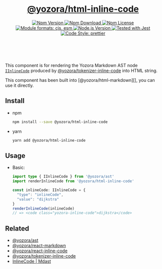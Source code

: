<header>
  <h1 align="center">
    <a href="https://github.com/guanghechen/yozora-html/tree/main/packages/inline-code#readme">@yozora/html-inline-code</a>
  </h1>
  <div align="center">
    <a href="https://www.npmjs.com/package/@yozora/html-inline-code">
      <img
        alt="Npm Version"
        src="https://img.shields.io/npm/v/@yozora/html-inline-code.svg"
      />
    </a>
    <a href="https://www.npmjs.com/package/@yozora/html-inline-code">
      <img
        alt="Npm Download"
        src="https://img.shields.io/npm/dm/@yozora/html-inline-code.svg"
      />
    </a>
    <a href="https://www.npmjs.com/package/@yozora/html-inline-code">
      <img
        alt="Npm License"
        src="https://img.shields.io/npm/l/@yozora/html-inline-code.svg"
      />
    </a>
    <a href="#install">
      <img
        alt="Module formats: cjs, esm"
        src="https://img.shields.io/badge/module_formats-cjs%2C%20esm-green.svg"
      />
    </a>
    <a href="https://github.com/nodejs/node">
      <img
        alt="Node.js Version"
        src="https://img.shields.io/node/v/@yozora/html-inline-code"
      />
    </a>
    <a href="https://github.com/facebook/jest">
      <img
        alt="Tested with Jest"
        src="https://img.shields.io/badge/tested_with-jest-9c465e.svg"
      />
    </a>
    <a href="https://github.com/prettier/prettier">
      <img
        alt="Code Style: prettier"
        src="https://img.shields.io/badge/code_style-prettier-ff69b4.svg?style=flat-square"
      />
    </a>
  </div>
</header>
<br/>

This component is for rendering the Yozora Markdown AST node [`IInlineCode`][@yozora/ast] 
produced by [@yozora/tokenizer-inline-code][] into HTML string.

This component has been built into [@yozora/html-markdown][], you can use it directly.

## Install

* npm

  ```bash
  npm install --save @yozora/html-inline-code
  ```

* yarn

  ```bash
  yarn add @yozora/html-inline-code
  ```


## Usage

* Basic:

  ```typescript
  import type { IInlineCode } from '@yozora/ast'
  import renderInlineCode from '@yozora/html-inline-code'

  const inlineCode: IInlineCode = {
    "type": "inlineCode",
    "value": "dijkstra"
  }
  renderInlineCode(inlineCode)
  // => <code class="yozora-inline-code">dijkstra</code>
  ```

## Related

* [@yozora/ast][]
* [@yozora/react-markdown][]
* [@yozora/react-inline-code][]
* [@yozora/tokenizer-inline-code][]
* [InlineCode | Mdast][mdast]


[@yozora/ast]: https://www.npmjs.com/package/@yozora/ast#inline-code
[@yozora/react-markdown]: https://www.npmjs.com/package/@yozora/react-markdown
[@yozora/tokenizer-inline-code]: https://www.npmjs.com/package/@yozora/tokenizer-inline-code
[@yozora/react-inline-code]: https://www.npmjs.com/package/@yozora/react-inline-code
[mdast]: https://github.com/syntax-tree/mdast#inline-code
